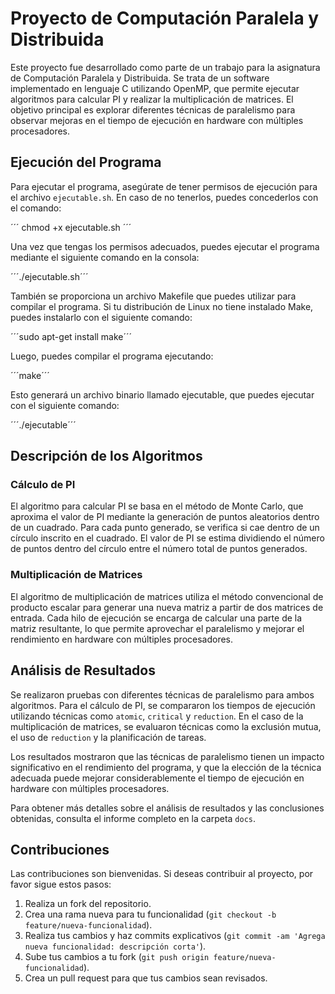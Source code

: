 # Proyecto de Computación Paralela y Distribuida

Este proyecto fue desarrollado como parte de un trabajo para la asignatura de Computación Paralela y Distribuida. Se trata de un software implementado en lenguaje C utilizando OpenMP, que permite ejecutar algoritmos para calcular PI y realizar la multiplicación de matrices. El objetivo principal es explorar diferentes técnicas de paralelismo para observar mejoras en el tiempo de ejecución en hardware con múltiples procesadores.

## Ejecución del Programa

Para ejecutar el programa, asegúrate de tener permisos de ejecución para el archivo `ejecutable.sh`. En caso de no tenerlos, puedes concederlos con el comando:

´´´ chmod +x ejecutable.sh ´´´

Una vez que tengas los permisos adecuados, puedes ejecutar el programa mediante el siguiente comando en la consola:

´´´./ejecutable.sh´´´

También se proporciona un archivo Makefile que puedes utilizar para compilar el programa. Si tu distribución de Linux no tiene instalado Make, puedes instalarlo con el siguiente comando:

´´´sudo apt-get install make´´´

Luego, puedes compilar el programa ejecutando:

´´´make´´´

Esto generará un archivo binario llamado ejecutable, que puedes ejecutar con el siguiente comando:

´´´./ejecutable´´´


## Descripción de los Algoritmos

### Cálculo de PI

El algoritmo para calcular PI se basa en el método de Monte Carlo, que aproxima el valor de PI mediante la generación de puntos aleatorios dentro de un cuadrado. Para cada punto generado, se verifica si cae dentro de un círculo inscrito en el cuadrado. El valor de PI se estima dividiendo el número de puntos dentro del círculo entre el número total de puntos generados.

### Multiplicación de Matrices

El algoritmo de multiplicación de matrices utiliza el método convencional de producto escalar para generar una nueva matriz a partir de dos matrices de entrada. Cada hilo de ejecución se encarga de calcular una parte de la matriz resultante, lo que permite aprovechar el paralelismo y mejorar el rendimiento en hardware con múltiples procesadores.

## Análisis de Resultados

Se realizaron pruebas con diferentes técnicas de paralelismo para ambos algoritmos. Para el cálculo de PI, se compararon los tiempos de ejecución utilizando técnicas como `atomic`, `critical` y `reduction`. En el caso de la multiplicación de matrices, se evaluaron técnicas como la exclusión mutua, el uso de `reduction` y la planificación de tareas.

Los resultados mostraron que las técnicas de paralelismo tienen un impacto significativo en el rendimiento del programa, y que la elección de la técnica adecuada puede mejorar considerablemente el tiempo de ejecución en hardware con múltiples procesadores.

Para obtener más detalles sobre el análisis de resultados y las conclusiones obtenidas, consulta el informe completo en la carpeta `docs`.

## Contribuciones

Las contribuciones son bienvenidas. Si deseas contribuir al proyecto, por favor sigue estos pasos:

1. Realiza un fork del repositorio.
2. Crea una rama nueva para tu funcionalidad (`git checkout -b feature/nueva-funcionalidad`).
3. Realiza tus cambios y haz commits explicativos (`git commit -am 'Agrega nueva funcionalidad: descripción corta'`).
4. Sube tus cambios a tu fork (`git push origin feature/nueva-funcionalidad`).
5. Crea un pull request para que tus cambios sean revisados.
